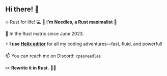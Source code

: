 ## Hi there! 👋

🔥 Rust for life! 💻
🦀 **I'm Needles, a Rust maximalist** 🚀

🌱 In the Rust matrix since June 2023.

⚡ **I use [Helix editor](https://helix-editor.com)** for all my coding adventures—fast, fluid, and powerful!

📫 You can reach me on Discord: `cpasneedles`

✏️ **Rewrite it in Rust.** 🦀🔥

